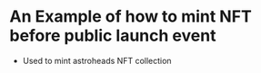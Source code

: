 # An Example of how to mint NFT before public launch event

- Used to mint astroheads NFT collection
